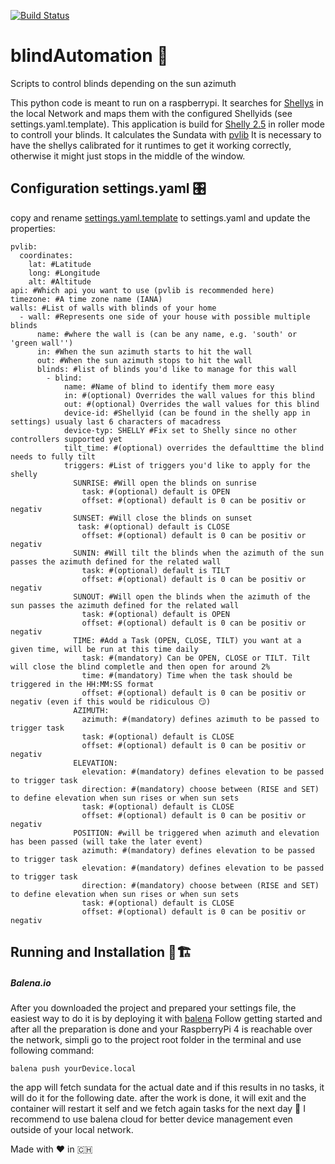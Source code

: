 [![Build Status](https://travis-ci.org/RaphiOriginal/blindAutomation.svg?branch=master)](https://travis-ci.org/RaphiOriginal/blindAutomation)

# blindAutomation 🚀
Scripts to control blinds depending on the sun azimuth

This python code is meant to run on a raspberrypi. It searches for [Shellys](https://shelly.cloud) in the local Network and maps them with the configured Shellyids (see settings.yaml.template).
This application is build for [Shelly 2.5](https://shelly.cloud/products/shelly-25-smart-home-automation-relay/) in roller mode to controll your blinds. It calculates the Sundata with [pvlib](https://pvlib-python.readthedocs.io/en/stable/)
It is necessary to have the shellys calibrated for it runtimes to get it working correctly, otherwise it might just stops in the middle of the window.

## Configuration settings.yaml 🎛
copy and rename [settings.yaml.template](https://github.com/RaphiOriginal/blindAutomation/blob/master/settings.yaml.template) to settings.yaml and update the properties:
```
pvlib:
  coordinates:
    lat: #Latitude
    long: #Longitude
    alt: #Altitude
api: #Which api you want to use (pvlib is recommended here)
timezone: #A time zone name (IANA)
walls: #List of walls with blinds of your home
  - wall: #Represents one side of your house with possible multiple blinds
      name: #where the wall is (can be any name, e.g. 'south' or 'green wall'')
      in: #When the sun azimuth starts to hit the wall
      out: #When the sun azimuth stops to hit the wall
      blinds: #list of blinds you'd like to manage for this wall
        - blind:
            name: #Name of blind to identify them more easy
            in: #(optional) Overrides the wall values for this blind
            out: #(optional) Overrides the wall values for this blind
            device-id: #Shellyid (can be found in the shelly app in settings) usualy last 6 characters of macadress
            device-typ: SHELLY #Fix set to Shelly since no other controllers supported yet
            tilt_time: #(optional) overrides the defaulttime the blind needs to fully tilt
            triggers: #List of triggers you'd like to apply for the shelly
              SUNRISE: #Will open the blinds on sunrise
                task: #(optional) default is OPEN
                offset: #(optional) default is 0 can be positiv or negativ
              SUNSET: #Will close the blinds on sunset
               task: #(optional) default is CLOSE
                offset: #(optional) default is 0 can be positiv or negativ
              SUNIN: #Will tilt the blinds when the azimuth of the sun passes the azimuth defined for the related wall
                task: #(optional) default is TILT
                offset: #(optional) default is 0 can be positiv or negativ
              SUNOUT: #Will open the blinds when the azimuth of the sun passes the azimuth defined for the related wall
                task: #(optional) default is OPEN
                offset: #(optional) default is 0 can be positiv or negativ
              TIME: #Add a Task (OPEN, CLOSE, TILT) you want at a given time, will be run at this time daily
                task: #(mandatory) Can be OPEN, CLOSE or TILT. Tilt will close the blind completle and then open for around 2%
                time: #(mandatory) Time when the task should be triggered in the HH:MM:SS format
                offset: #(optional) default is 0 can be positiv or negativ (even if this would be ridiculous 😏)
              AZIMUTH:
                azimuth: #(mandatory) defines azimuth to be passed to trigger task
                task: #(optional) default is CLOSE
                offset: #(optional) default is 0 can be positiv or negativ
              ELEVATION:
                elevation: #(mandatory) defines elevation to be passed to trigger task
                direction: #(mandatory) choose between (RISE and SET) to define elevation when sun rises or when sun sets
                task: #(optional) default is CLOSE
                offset: #(optional) default is 0 can be positiv or negativ
              POSITION: #will be triggered when azimuth and elevation has been passed (will take the later event)
                azimuth: #(mandatory) defines elevation to be passed to trigger task
                elevation: #(mandatory) defines elevation to be passed to trigger task
                direction: #(mandatory) choose between (RISE and SET) to define elevation when sun rises or when sun sets
                task: #(optional) default is CLOSE
                offset: #(optional) default is 0 can be positiv or negativ
```

## Running and Installation 🏃🏗
##### Balena.io
After you downloaded the project and prepared your settings file, the easiest way to do it is by deploying it with [balena](https://www.balena.io/os)
Follow getting started and after all the preparation is done and your RaspberryPi 4 is reachable over the network, simpli go to the project root folder in the terminal and use following command:
```
balena push yourDevice.local
```
the app will fetch sundata for the actual date and if this results in no tasks, it will do it for the following date. after the work is done, it will exit and the container will restart it self and we fetch again tasks for the next day 💪
I recommend to use balena cloud for better device management even outside of your local network.


Made with ❤️ in 🇨🇭
